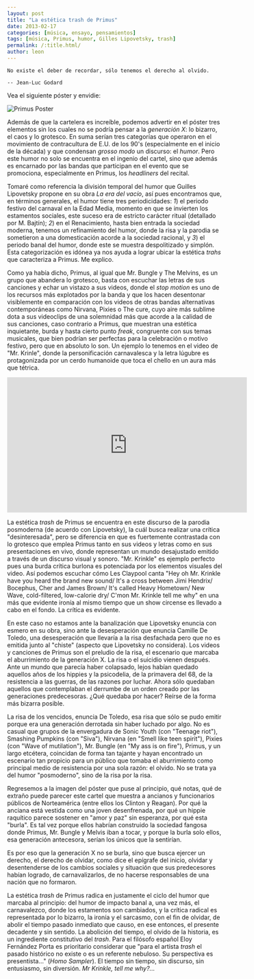 ```yaml
---
layout: post
title: "La estética trash de Primus"
date: 2013-02-17
categories: [música, ensayo, pensamientos]
tags: [música, Primus, humor, Gilles Lipovetsky, trash]
permalink: /:title.html/
author: leon
---
```


```{epigraph}
No existe el deber de recordar, sólo tenemos el derecho al olvido.

-- Jean-Luc Godard
```

Vea el siguiente póster y envidie:

![Primus Poster](https://i.imgur.com/KxKAOYl.png)

Además de que la cartelera es increíble, podemos advertir en el póster tres elementos sin los cuales no se podría pensar a la *generación X*: lo bizarro, el caos y lo grotesco. En suma serían tres categorías que operaron en el movimiento de contracultura de E.U. de los 90's (especialmente en el inicio de la década) y que condensan *grosso modo* un discurso: el *humor*. Pero este humor no solo se encuentra en el ingenio del cartel, sino que además es encarnado por las bandas que participan en el evento que se promociona, especialmente en Primus, los *headliners* del recital.

Tomaré como referencia la división temporal del humor que Guilles Lipovetsky propone en su obra *La era del vacío*, así pues encontramos que, en términos generales, el humor tiene tres periodicidades: *1*) el periodo festivo del carnaval en la Edad Media, momento en que se invierten los estamentos sociales, este suceso era de estricto carácter ritual (detallado por M. Bajtín); *2*) en el Renacimiento, hasta bien entrada la sociedad moderna, tenemos un refinamiento del humor, donde la risa y la parodia se sometieron a una domesticación acorde a la sociedad racional, y *3*) el periodo banal del humor, donde este se muestra despolitizado y simplón. Esta categorización es idónea ya nos ayuda a lograr ubicar la estética *trahs* que caracteriza a Primus. Me explico.

Como ya había dicho, Primus, al igual que Mr. Bungle y The Melvins, es un grupo que abandera lo grotesco, basta con escuchar las letras de sus canciones y echar un vistazo a sus videos, donde el *stop motion* es uno de los recursos más explotados por la banda y que los hacen desentonar visiblemente en comparación con los videos de otras bandas alternativas contemporáneas como Nirvana, Pixies o The cure, cuyo aire más sublime dota a sus videoclips de una solemnidad más que acorde a la calidad de sus canciones, caso contrario a Primus, que muestran una estética inquietante, burda y hasta cierto punto *freak*, congruente con sus temas musicales, que bien podrían ser perfectas para la celebración o motivo festivo, pero que en absoluto lo son. Un ejemplo lo tenemos en el video de "Mr. Krinle", donde la personificación carnavalesca y la letra lúgubre es protagonizada por un cerdo humanoide que toca el chello en un aura más que tétrica.

<iframe width="560" height="315" src="https://www.youtube.com/embed/TOdo7dhvSwg" title="YouTube video player" frameborder="0" allow="accelerometer; autoplay; clipboard-write; encrypted-media; gyroscope; picture-in-picture" allowfullscreen></iframe>

La estética *trash* de Primus se encuentra en este discurso de la parodia posmoderna (de acuerdo con Lipovetsky), la cuál busca realizar una crítica "desinteresada", pero se diferencia en que es fuertemente contrastada con lo grotesco que emplea Primus tanto en sus videos y letras como en sus presentaciones en vivo, donde representan un mundo desajustado emitido a través de un discurso visual y sonoro. "Mr. Krinkle" es ejemplo perfecto pues una burda crítica burlona es potenciada por los elementos visuales del video. Así podemos escuchar cómo Les Claypool canta "Hey oh Mr. Krinkle have you heard the brand new sound/ It's a cross between Jimi Hendrix/ Bocephus, Cher and James Brown/ It's called Heavy Hometown/ New Wave, cold-filtered, low-calorie dry/ C'mon Mr. Krinkle tell me why" en una más que evidente ironía al mismo tiempo que un show circense es llevado a cabo en el fondo. La crítica es evidente.

En este caso no estamos ante la banalización que Lipovetsky enuncia con esmero en su obra, sino ante la desesperación que enuncia Camille De Toledo, una desesperación que llevaría a la risa desfachada pero que no es emitida junto al "chiste" (aspecto que Lipovetsky no considera). Los videos y canciones de Primus son el preludio de la risa, el escenario que marcaba el aburrimiento de la generación X. La risa o el suicidio vienen después. Ante un mundo que parecía haber colapsado, lejos habían quedado aquellos años de los hippies y la psicodelia, de la primavera del 68, de la resistencia a las guerras, de las razones por luchar. Ahora sólo quedaban aquellos que contemplaban el derrumbe de un orden creado por las generaciones predecesoras. ¿Qué quedaba por hacer? Reírse de la forma más bizarra posible.

La risa de los vencidos, enuncia De Toledo, esa risa que sólo se pudo emitir porque era una generación derrotada sin haber luchado por algo. No es casual que grupos de la envergadura de Sonic Youth (con "Teenage riot"), Smashing Pumpkins (con "Siva"), Nirvana (en "Smell like teen spirit"), Pixies (con "Wave of mutilation"), Mr. Bungle (en "My ass is on fire"), Primus, y un largo etcétera, coincidan de forma tan tajante y hayan encontrado un escenario tan propicio para un público que tomaba el aburrimiento como principal medio de resistencia por una sola razón: el olvido. No se trata ya del humor "posmoderno", sino de la risa por la risa.

Regresemos a la imagen del póster que puse al principio, qué notas, qué de extraño puede parecer este cartel que muestra a ancianos y funcionarios públicos de Norteamérica (entre ellos los Clinton y Reagan). Por qué la anciana está vestida como una joven desenfrenada, por qué un hippie raquítico parece sostener en "amor y paz" sin esperanza, por qué esta "burla". Es tal vez porque ellos habrían construido la sociedad fangosa donde Primus, Mr. Bungle y Melvis iban a tocar, y porque la burla solo ellos, esa generación antecesora, serían los únicos que la sentirían.

Es por eso que la generación X no se burla, sino que busca ejercer un derecho, el derecho de olvidar, como dice el epígrafe del inicio, olvidar y desentenderse de los cambios sociales y situación que sus predecesores habían logrado, de carnavalizarlos, de no hacerse responsables de una nación que no formaron.


La estética *trash* de Primus radica en justamente el ciclo del humor que marcaba al principio: del humor de impacto banal a, una vez más, el carnavalezco, donde los estamentos son cambiados, y la crítica radical es representada por lo bizarro, la ironía y el sarcasmo, con el fin de olvidar, de abolir el tiempo pasado inmediato que causo, en ese entonces, el presente decadente y sin sentido. La abolición del tiempo, el olvido de la historia, es un ingrediente constitutivo del *trash*. Para el filósofo español Eloy Fernández Porta es prioritario considerar que "para el artista *trash* el pasado histórico no existe o es un referente nebuloso. Su perspectiva es presentista..." (*Homo Sampler*). El tiempo sin tiempo, sin discurso, sin entusiasmo, sin diversión. *Mr Krinkle, tell me why?...*
